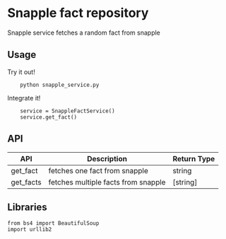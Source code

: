 Snapple fact repository
=========

Snapple service fetches a random fact from snapple


Usage
------

Try it out!
```
    python snapple_service.py
```

Integrate it!
```
    service = SnappleFactService()
    service.get_fact()
```

API
---------
    
| API       | Description                         | Return Type |
|-----------|-------------------------------------|-------------|
| get_fact  | fetches one fact from snapple       | string      |
| get_facts | fetches multiple facts from snapple | [string]    |

Libraries
-----------

```
from bs4 import BeautifulSoup                           
import urllib2                                          
```
